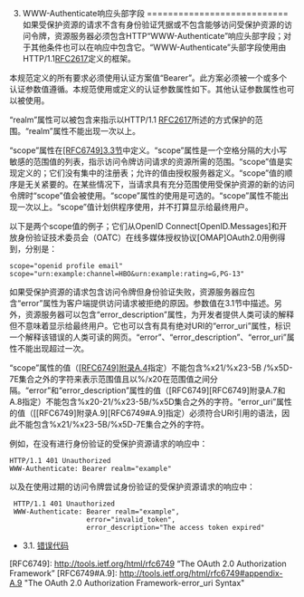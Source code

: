 3. WWW-Authenticate响应头部字段
===========================
如果受保护资源的请求不含有身份验证凭据或不包含能够访问受保护资源的访问令牌，资源服务器必须包含HTTP“WWW-Authenticate”响应头部字段；对于其他条件也可以在响应中包含它。“WWW-Authenticate”头部字段使用由HTTP/1.1[RFC2617][RFC2617]定义的框架。

本规范定义的所有要求必须使用认证方案值“Bearer”。此方案必须被一个或多个认证参数值遵循。本规范使用或定义的认证参数属性如下。其他认证参数属性也可以被使用。

“realm”属性可以被包含来指示以HTTP/1.1 [RFC2617][RFC2617]所述的方式保护的范围。“realm”属性不能出现一次以上。

“scope”属性在[\[RFC6749\]3.3节][RFC6749#3.3]中定义。“scope”属性是一个空格分隔的大小写敏感的范围值的列表，指示访问令牌访问请求的资源所需的范围。“scope”值是实现定义的；它们没有集中的注册表；允许的值由授权服务器定义。“scope”值的顺序是无关紧要的。在某些情况下，当请求具有充分范围使用受保护资源的新的访问令牌时“scope”值会被使用。“scope”属性的使用是可选的。“scope”属性不能出现一次以上。“scope”值计划供程序使用，并不打算显示给最终用户。

以下是两个scope值的例子；它们从OpenID Connect[OpenID.Messages]和开放身份验证技术委员会（OATC）在线多媒体授权协议[OMAP]OAuth2.0用例得到，分别是：

    scope="openid profile email"
    scope="urn:example:channel=HBO&urn:example:rating=G,PG-13"
如果受保护资源的请求包含访问令牌但身份验证失败，资源服务器应包含“error”属性为客户端提供访问请求被拒绝的原因。参数值在3.1节中描述。另外，资源服务器可以包含“error_description”属性，为开发者提供人类可读的解释但不意味着显示给最终用户。它也可以含有具有绝对URI的“error_uri”属性，标识一个解释该错误的人类可读的网页。“error”、“error_description”、“error_uri”属性不能出现超过一次。

“scope”属性的值（[\[RFC6749\]附录A.4][RFC6749#A.4]指定）不能包含%x21/%x23-5B /%x5D-7E集合之外的字符来表示范围值且以%/x20在范围值之间分隔。“error”和“error_description”属性的值（[RFC6749][RFC6749]附录A.7和A.8指定）不能包含%x20-21/%x23-5B/%x5D集合之外的字符。“error_uri”属性的值（[\[RFC6749\]附录A.9][RFC6749#A.9]指定）必须符合URI引用的语法，因此不能包含%x21/%x23-5B/%x5D-7E集合之外的字符。

例如，在没有进行身份验证的受保护资源请求的响应中：

    HTTP/1.1 401 Unauthorized
    WWW-Authenticate: Bearer realm="example"
以及在使用过期的访问令牌尝试身份验证的受保护资源请求的响应中：

     HTTP/1.1 401 Unauthorized
     WWW-Authenticate: Bearer realm="example",
                       error="invalid_token",
                       error_description="The access token expired"

- 3.1. [错误代码](3.1.md)

[RFC2617]: http://tools.ietf.org/html/rfc2617 "HTTP Authentication: Basic and Digest Access Authentication"
[RFC6749#3.3]: http://tools.ietf.org/html/rfc6749#section-3.3 "The OAuth 2.0 Authorization Framework-Access Token Scope"
[RFC6749#A.4]: http://tools.ietf.org/html/rfc6749#appendix-A.4 "The OAuth 2.0 Authorization Framework-scope Syntax"
[RFC6749]: http://tools.ietf.org/html/rfc6749 “The OAuth 2.0 Authorization Framework”
[RFC6749#A.9]: http://tools.ietf.org/html/rfc6749#appendix-A.9 "The OAuth 2.0 Authorization Framework-error_uri Syntax"